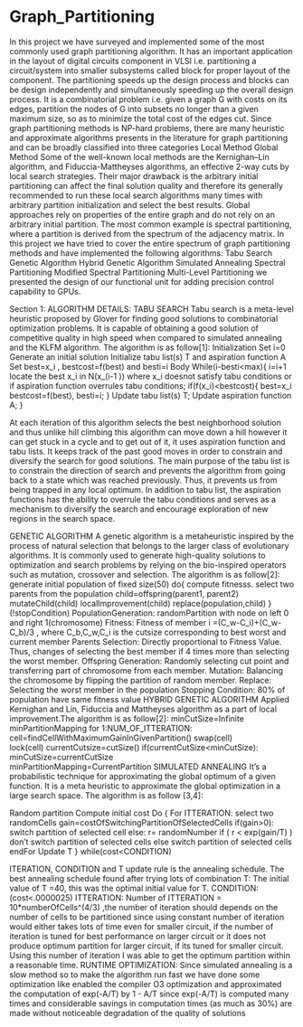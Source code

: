 # Graph_Partitioning

In this project we have surveyed and implemented some of the most commonly used graph partitioning algorithm. It has an important application in the layout of digital circuits component in VLSI i.e. partitioning a circuit/system into smaller subsystems called block for proper layout of the component. The partitioning speeds up the design process and blocks can be design independently and simultaneously speeding up the overall design process. It is a combinatorial problem i.e. given a graph G with costs on its edges, partition the nodes of G into subsets no longer than a given maximum size, so as to minimize the total cost of the edges cut. Since graph partitioning methods is NP-hard problems, there are many heuristic and approximate algorithms presents in the literature for graph partitioning and can be broadly classified into three categories 
	Local Method
	Global Method
Some of the well-known local methods are the Kernighan–Lin algorithm, and Fiduccia-Mattheyses algorithms, an effective 2-way cuts by local search strategies. Their major drawback is the arbitrary initial partitioning can affect the final solution quality and therefore its generally recommended to run these local search algorithms many times with arbitrary partition initialization and select the best results. Global approaches rely on properties of the entire graph and do not rely on an arbitrary initial partition. The most common example is spectral partitioning, where a partition is derived from the spectrum of the adjacency matrix.
In this project we have tried to cover the entire spectrum of graph partitioning methods and have implemented the following algorithms:
	Tabu Search
	Genetic Algorithm
	Hybrid Genetic Algorithm
	Simulated Annealing
	Spectral Partitioning
	Modified Spectral Partitioning
	Multi-Level Partitioning
we presented the design of our functional unit for adding precision control capability to GPUs. 





Section 1:  ALGORITHM DETAILS:
TABU SEARCH
Tabu search is a meta-level heuristic proposed by Glover for finding good solutions to combinatorial optimization problems. It is capable of obtaining a good solution of competitive quality in high speed when compared to simulated annealing and the KLFM algorithm. The algorithm is as follow[1]:
	Initialization
		Set i=0
		Generate an initial solution 
		Initialize tabu list(s) T and aspiration function A
		Set best=x_i , bestcost=f(best) and besti=i
	Body
		While(i-besti<max){
			i=i+1
locate the best x_i  in N(x_(i-1 )) where x_i  doesnot satisfy tabu conditions or if aspiration function overrules tabu conditions;
			if(f(x_i)<bestcost){
				best=x_i
bestcost=f(best),
besti=i;
			}
			Update tabu list(s) T;
			Update aspiration function A;
}

At each iteration of this algorithm selects the best neighborhood solution and thus unlike hill climbing this algorithm can move down a hill however it can get stuck in a cycle and to get out of it, it uses aspiration function and tabu lists. It keeps track of the past good moves in order to constrain and diversify the search for good solutions.  The main purpose of the tabu list is to constrain the direction of search and prevents the algorithm from going back to a state which was reached previously. Thus, it prevents us from being trapped in any local optimum. In addition to tabu list, the aspiration functions has the ability to overrule the tabu conditions and serves as a mechanism to diversify the search and encourage exploration of new regions in the search space.




GENETIC ALGORITHM
A genetic algorithm is a metaheuristic inspired by the process of natural selection that belongs to the larger class of evolutionary algorithms. It is commonly used to generate high-quality solutions to optimization and search problems by relying on the bio-inspired operators such as mutation, crossover and selection. The algorithm is as follow[2]:	
generate initial population of fixed size(50)
	do{
		compute fitnesss.
		select two parents from the population
		child=offspring(parent1, parent2)
		mutateChild(child)
		localImprovement(child)
		replace(population,child)
	}(!stopCondition)
	PopulationGeneration:
	randomPartition with node on left 0 and right 1(chromosome)
	Fitness:
	Fitness of member i =(C_w-C_i)+(C_w-C_b)/3 , where C_b,C_w,C_i is the cutsize corresponding to best worst and current member
	Parents Selection:
	Directly proportional to Fitness Value. Thus, changes of selecting the best member if 4 times more than selecting the worst member.
	Offspring Generation:
	Randomly selecting cut point and transferring part of chromosome from each member. 
	Mutation:
	Balancing the chromosome by flipping the partition of random member.
	Replace:
	Selecting the worst member in the population 
	Stopping Condition:
	80% of population have same fitness value
HYBRID GENETIC ALGORITHM
Applied Kernighan and Lin, Fiduccia and Mattheyses algorithm as a part of local improvement.The algorithm is as follow[2]:
minCutSize=Infinite
minPartitionMapping 
for 1:NUM_OF_ITTERATION:
   		cell=findCellWithMaximumGainInGivenPartition()
   		swap(cell)   
   		lock(cell)
   		currentCutsize=cutSize()
   	if(currentCutSize<minCutSize):
		minCutSize=currentCutSize    		
          		minPartitionMapping=CurrentPartition
SIMULATED ANNEALING
It’s a probabilistic technique for approximating the global optimum of a given function. It is a meta heuristic to approximate the global optimization in a large search space. The algorithm is as follow [3,4]:

Random partition
Compute initial cost
Do {
		For ITTERATION:
			select two randomCells
			gain=costOfSwitchingPartitionOfSelectedCells 
			 if(gain>0):
				switch partition of selected cell
			else: 
		                             r= randomNumber
		                             if ( r < exp(gain/T) )
					don’t switch partition of selected cells
				else
					switch partition of selected cells
		endFor
		Update T
} while(cost<CONDITION)

ITERATION, CONDITION and T update rule is the annealing schedule. The best annealing schedule found after trying lots of combination
T: The initial value of T =40, this was the optimal initial value for T.
CONDITION:(cost<.0000025)
ITTERATION: Number of ITTERATION = 10*numberOfCells^(4/3) ,the number of iteration should depends on the number of cells to be partitioned since using constant number of iteration would either takes lots of time even for smaller circuit, if the number of iteration is tuned for best performance on larger circuit or it does not produce optimum partition for larger circuit, if its tuned for smaller circuit. Using this number of iteration I was able to get the optimum partition within a reasonable time.
RUNTIME OPTIMIZATION: Since simulated annealing is a slow method so to make the algorithm run fast we have done some optimization like enabled the compiler O3 optimization and approximated the computation of exp(-A/T) by 1 - A/T since exp(-A/T) is computed many times and considerable savings in computation times (as much as 30%) are made without noticeable degradation of the quality of solutions

